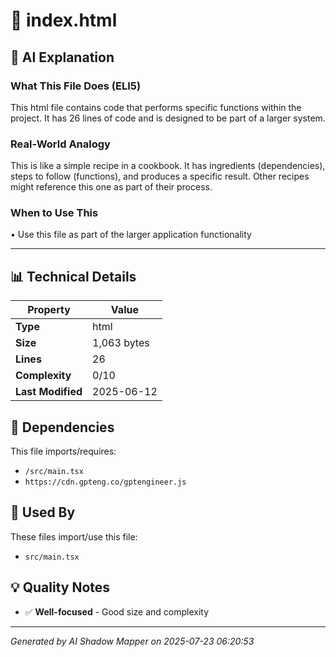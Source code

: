 # 📄 index.html

## 🤖 AI Explanation

### What This File Does (ELI5)
This html file contains code that performs specific functions within the project. It has 26 lines of code and is designed to be part of a larger system.

### Real-World Analogy
This is like a simple recipe in a cookbook. It has ingredients (dependencies), steps to follow (functions), and produces a specific result. Other recipes might reference this one as part of their process.

### When to Use This
• Use this file as part of the larger application functionality

---

## 📊 Technical Details

| Property | Value |
|----------|-------|
| **Type** | html |
| **Size** | 1,063 bytes |
| **Lines** | 26 |
| **Complexity** | 0/10 |
| **Last Modified** | 2025-06-12 |

## 🔗 Dependencies

This file imports/requires:

- `/src/main.tsx`
- `https://cdn.gpteng.co/gptengineer.js`

## 🔄 Used By

These files import/use this file:

- `src/main.tsx`

## 💡 Quality Notes

- ✅ **Well-focused** - Good size and complexity

---
*Generated by AI Shadow Mapper on 2025-07-23 06:20:53*